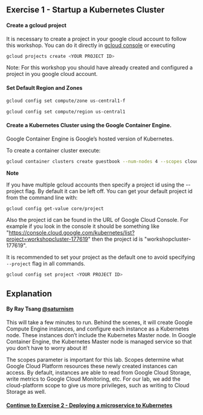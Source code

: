 ## Exercise 1 - Startup a Kubernetes Cluster

#### Create a gcloud project

It is necessary to create a project in your google cloud account to follow this workshop. You can do it directly in [gcloud console](https://console.cloud.google.com/projectcreate) or executing

```sh
gcloud projects create <YOUR PROJECT ID>
```

Note: For this workshop you should have already created and configured a project in you google cloud account.

#### Set Default Region and Zones

```sh
gcloud config set compute/zone us-central1-f
```
```sh
gcloud config set compute/region us-central1
```

#### Create a Kubernetes Cluster using the Google Container Engine.

Google Container Engine is Google’s hosted version of Kubernetes.

To create a container cluster execute:

```sh
gcloud container clusters create guestbook --num-nodes 4 --scopes cloud-platform --project <YOUR PROJECT ID OPTIONAL>
```

**Note**

If you have multiple gcloud accounts then specify a project id using the --project flag. By default it can be left off. You can get your default project id from the command line with:

```sh
gcloud config get-value core/project
```

Also the project id can be found in the URL of Google Cloud Console. For example if you look in the console it should be something like "https://console.cloud.google.com/kubernetes/list?project=workshopcluster-177619" then the project id is "workshopcluster-177619".

It is recommended to set your <project-id> project as the default one to avoid specifying `--project` flag in all commands. 

```sh
gcloud config set project <YOUR PROJECT ID>
```

## Explanation
#### By Ray Tsang [@saturnism](https://twitter.com/saturnism)

This will take a few minutes to run. Behind the scenes, it will create Google Compute Engine instances, and configure each instance as a Kubernetes node. These instances don’t include the Kubernetes Master node. In Google Container Engine, the Kubernetes Master node is managed service so that you don’t have to worry about it!

The scopes parameter is important for this lab. Scopes determine what Google Cloud Platform resources these newly created instances can access. By default, instances are able to read from Google Cloud Storage, write metrics to Google Cloud Monitoring, etc. For our lab, we add the cloud-platform scope to give us more privileges, such as writing to Cloud Storage as well.

#### [Continue to Exercise 2 - Deploying a microservice to Kubernetes](../exercise-2/README.md)
